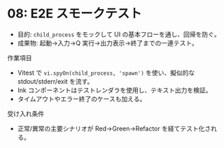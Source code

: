 # 08: E2E スモークテスト

- 目的: `child_process` をモックして UI の基本フローを通し、回帰を防ぐ。
- 成果物: 起動→入力→Q 実行→出力表示→終了までの一連テスト。

作業項目
- Vitest で `vi.spyOn(child_process, 'spawn')` を使い、擬似的な stdout/stderr/exit を流す。
- Ink コンポーネントはテストレンダラを使用し、テキスト出力を検証。
- タイムアウトやエラー終了のケースも加える。

受け入れ条件
- 正常/異常の主要シナリオが Red→Green→Refactor を経てテスト化される。
